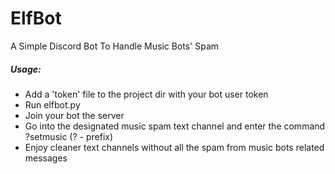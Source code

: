 # ElfBot
A Simple Discord Bot To Handle Music Bots' Spam

##### Usage:
  - Add a 'token' file to the project dir with your bot user token
  - Run elfbot.py
  - Join your bot the server
  - Go into the designated music spam text channel and enter the command ?setmusic (? - prefix)
  - Enjoy cleaner text channels without all the spam from music bots related messages
